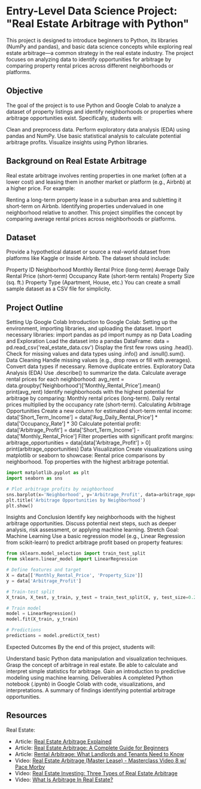 # Entry-Level Data Science Project: "Real Estate Arbitrage with Python"

This project is designed to introduce beginners to Python, its libraries (NumPy and pandas), and basic data science concepts while exploring real estate arbitrage—a common strategy in the real estate industry. The project focuses on analyzing data to identify opportunities for arbitrage by comparing property rental prices across different neighborhoods or platforms.

## Objective

The goal of the project is to use Python and Google Colab to analyze a dataset of property listings and identify neighborhoods or properties where arbitrage opportunities exist. Specifically, students will:

Clean and preprocess data.
Perform exploratory data analysis (EDA) using pandas and NumPy.
Use basic statistical analysis to calculate potential arbitrage profits.
Visualize insights using Python libraries.


## Background on Real Estate Arbitrage
Real estate arbitrage involves renting properties in one market (often at a lower cost) and leasing them in another market or platform (e.g., Airbnb) at a higher price. For example:

Renting a long-term property lease in a suburban area and subletting it short-term on Airbnb.
Identifying properties undervalued in one neighborhood relative to another.
This project simplifies the concept by comparing average rental prices across neighborhoods or platforms.

## Dataset
Provide a hypothetical dataset or source a real-world dataset from platforms like Kaggle or Inside Airbnb. The dataset should include:

Property ID
Neighborhood
Monthly Rental Price (long-term)
Average Daily Rental Price (short-term)
Occupancy Rate (short-term rentals)
Property Size (sq. ft.)
Property Type (Apartment, House, etc.)
You can create a small sample dataset as a CSV file for simplicity.

## Project Outline
Setting Up Google Colab
Introduction to Google Colab: Setting up the environment, importing libraries, and uploading the dataset.
Import necessary libraries:
import pandas as pd
import numpy as np
Data Loading and Exploration
Load the dataset into a pandas DataFrame:
data = pd.read_csv('real_estate_data.csv')
Display the first few rows using .head().
Check for missing values and data types using .info() and .isnull().sum().
Data Cleaning
Handle missing values (e.g., drop rows or fill with averages).
Convert data types if necessary.
Remove duplicate entries.
Exploratory Data Analysis (EDA)
Use .describe() to summarize the data.
Calculate average rental prices for each neighborhood:
avg_rent = data.groupby('Neighborhood')['Monthly_Rental_Price'].mean()
print(avg_rent)
Identify neighborhoods with the highest potential for arbitrage by comparing:
Monthly rental prices (long-term).
Daily rental prices multiplied by the occupancy rate (short-term).
Calculating Arbitrage Opportunities
Create a new column for estimated short-term rental income:
data['Short_Term_Income'] = data['Avg_Daily_Rental_Price'] * data['Occupancy_Rate'] * 30
Calculate potential profit:
data['Arbitrage_Profit'] = data['Short_Term_Income'] - data['Monthly_Rental_Price']
Filter properties with significant profit margins:
arbitrage_opportunities = data[data['Arbitrage_Profit'] > 0]
print(arbitrage_opportunities)
Data Visualization
Create visualizations using matplotlib or seaborn to showcase:
Rental price comparisons by neighborhood.
Top properties with the highest arbitrage potential.

```python
import matplotlib.pyplot as plt
import seaborn as sns

# Plot arbitrage profits by neighborhood
sns.barplot(x='Neighborhood', y='Arbitrage_Profit', data=arbitrage_opportunities)
plt.title('Arbitrage Opportunities by Neighborhood')
plt.show()
```

Insights and Conclusion
Identify key neighborhoods with the highest arbitrage opportunities.
Discuss potential next steps, such as deeper analysis, risk assessment, or applying machine learning.
Stretch Goal: Machine Learning
Use a basic regression model (e.g., Linear Regression from scikit-learn) to predict arbitrage profit based on property features:

```python
from sklearn.model_selection import train_test_split
from sklearn.linear_model import LinearRegression

# Define features and target
X = data[['Monthly_Rental_Price', 'Property_Size']]
y = data['Arbitrage_Profit']

# Train-test split
X_train, X_test, y_train, y_test = train_test_split(X, y, test_size=0.2, random_state=42)

# Train model
model = LinearRegression()
model.fit(X_train, y_train)

# Predictions
predictions = model.predict(X_test)
```

Expected Outcomes
By the end of this project, students will:

Understand basic Python data manipulation and visualization techniques.
Grasp the concept of arbitrage in real estate.
Be able to calculate and interpret simple statistics for arbitrage.
Gain an introduction to predictive modeling using machine learning.
Deliverables
A completed Python notebook (.ipynb) in Google Colab with code, visualizations, and interpretations.
A summary of findings identifying potential arbitrage opportunities.

## Resources

Real Estate:
- Article: [Real Estate Arbitrage Explained](https://www.therealreturns.com/real-estate-investing/real-estate-arbitrage/?utm_source=chatgpt.com)
- Article: [Real Estate Arbitrage: A Complete Guide for Beginners](https://www.mashvisor.com/blog/real-estate-arbitrage/?utm_source=chatgpt.com)
- Article: [Rental Arbitrage: What Landlords and Tenants Need to Know](https://www.fool.com/investing/stock-market/market-sectors/real-estate-investing/basics/rental-arbitrage/?utm_source=chatgpt.com)
- Video: [Real Estate Arbitrage (Master Lease) - Masterclass Video 8 w/ Pace Morby](https://www.youtube.com/watch?v=luui3S0CI6o)
- Video: [Real Estate Investing: Three Types of Real Estate Arbitrage](https://www.youtube.com/watch?v=HFGA-Xh-FDw)
- Video: [What Is Arbitrage In Real Estate?](https://www.youtube.com/watch?v=HQBjVDBMHYg)
